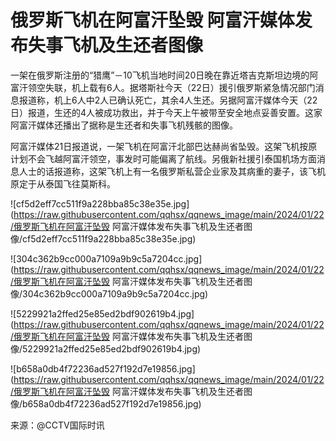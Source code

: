# 俄罗斯飞机在阿富汗坠毁 阿富汗媒体发布失事飞机及生还者图像

一架在俄罗斯注册的“猎鹰”－10飞机当地时间20日晚在靠近塔吉克斯坦边境的阿富汗领空失联，机上载有6人。据塔斯社今天（22日）援引俄罗斯紧急情况部门消息报道称，机上6人中2人已确认死亡，其余4人生还。另据阿富汗媒体今天（22日）报道，生还的4人被成功救出，并于今天上午被带至安全地点妥善安置。这家阿富汗媒体还播出了据称是生还者和失事飞机残骸的图像。

阿富汗媒体21日报道说，一架飞机在阿富汗北部巴达赫尚省坠毁。这架飞机按原计划不会飞越阿富汗领空，事发时可能偏离了航线。另俄新社援引泰国机场方面消息人士的话报道称，这架飞机上有一名俄罗斯私营企业家及其病重的妻子，该飞机原定于从泰国飞往莫斯科。

![cf5d2eff7cc511f9a228bba85c38e35e.jpg](https://raw.githubusercontent.com/qqhsx/qqnews_image/main/2024/01/22/俄罗斯飞机在阿富汗坠毁 阿富汗媒体发布失事飞机及生还者图像/cf5d2eff7cc511f9a228bba85c38e35e.jpg)

![304c362b9cc000a7109a9b9c5a7204cc.jpg](https://raw.githubusercontent.com/qqhsx/qqnews_image/main/2024/01/22/俄罗斯飞机在阿富汗坠毁 阿富汗媒体发布失事飞机及生还者图像/304c362b9cc000a7109a9b9c5a7204cc.jpg)

![5229921a2ffed25e85ed2bdf902619b4.jpg](https://raw.githubusercontent.com/qqhsx/qqnews_image/main/2024/01/22/俄罗斯飞机在阿富汗坠毁 阿富汗媒体发布失事飞机及生还者图像/5229921a2ffed25e85ed2bdf902619b4.jpg)

![b658a0db4f72236ad527f192d7e19856.jpg](https://raw.githubusercontent.com/qqhsx/qqnews_image/main/2024/01/22/俄罗斯飞机在阿富汗坠毁 阿富汗媒体发布失事飞机及生还者图像/b658a0db4f72236ad527f192d7e19856.jpg)

来源：@CCTV国际时讯

